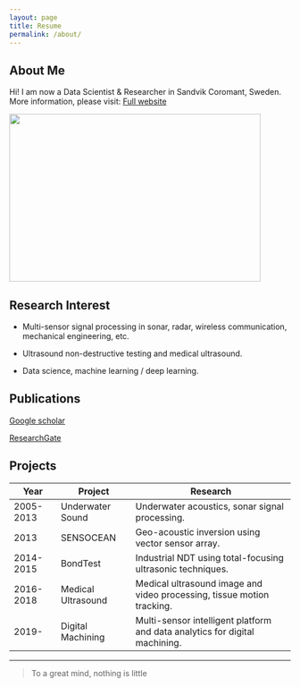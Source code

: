 ```yaml
---
layout: page
title: Resume
permalink: /about/
---
```

## About Me

Hi! I am now a Data Scientist & Researcher in Sandvik Coromant, Sweden. More information, please visit:
[Full website](https://plotsignal/cv)

<img src="/images/biao.jpg" width="450" height="300"/>


## Research Interest

* Multi-sensor signal processing in sonar, radar, wireless communication, mechanical engineering, etc.

* Ultrasound non-destructive testing and medical ultrasound.

* Data science, machine learning / deep learning.


## Publications

[Google scholar](https://scholar.google.se/citations?user=7UJotrcAAAAJ&hl=en)

[ResearchGate](https://www.researchgate.net/profile/Biao_Jiang5)

## Projects

Year      | Project            | Research 
----------|--------------------|--------
2005-2013 | Underwater Sound   | Underwater acoustics, sonar signal processing.
2013      | SENSOCEAN          | Geo-acoustic inversion using vector sensor array.
2014-2015 | BondTest           | Industrial NDT using total-focusing ultrasonic techniques.
2016-2018 | Medical Ultrasound | Medical ultrasound image and video processing, tissue motion tracking.
2019-     | Digital Machining  | Multi-sensor intelligent platform and data analytics for digital machining. 

---


> To a great mind, nothing is little
